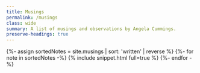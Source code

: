 ```yaml
---
title: Musings
permalink: /musings
class: wide
summary: A list of musings and observations by Angela Cummings.
preserve-headings: true
---
```


{%- assign sortedNotes = site.musings | sort: 'written' | reverse %}
{%- for note in sortedNotes -%}
{% include snippet.html full=true %}
{%- endfor -%}
